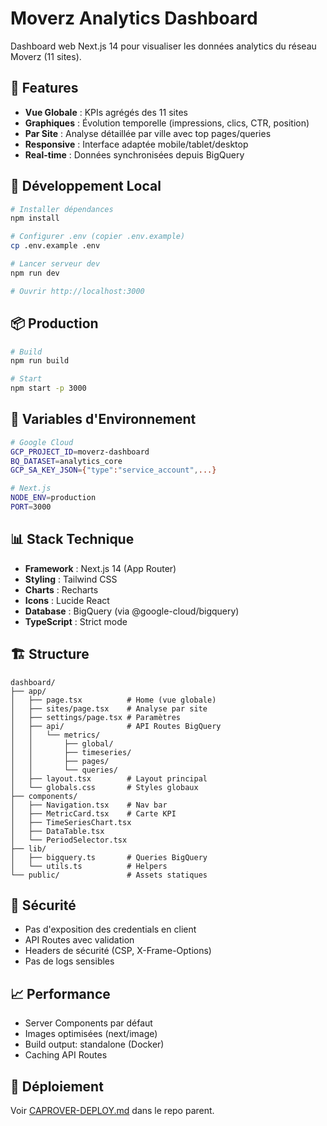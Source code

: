 # Moverz Analytics Dashboard

Dashboard web Next.js 14 pour visualiser les données analytics du réseau Moverz (11 sites).

## 🎯 Features

- **Vue Globale** : KPIs agrégés des 11 sites
- **Graphiques** : Évolution temporelle (impressions, clics, CTR, position)
- **Par Site** : Analyse détaillée par ville avec top pages/queries
- **Responsive** : Interface adaptée mobile/tablet/desktop
- **Real-time** : Données synchronisées depuis BigQuery

## 🚀 Développement Local

```bash
# Installer dépendances
npm install

# Configurer .env (copier .env.example)
cp .env.example .env

# Lancer serveur dev
npm run dev

# Ouvrir http://localhost:3000
```

## 📦 Production

```bash
# Build
npm run build

# Start
npm start -p 3000
```

## 🔧 Variables d'Environnement

```bash
# Google Cloud
GCP_PROJECT_ID=moverz-dashboard
BQ_DATASET=analytics_core
GCP_SA_KEY_JSON={"type":"service_account",...}

# Next.js
NODE_ENV=production
PORT=3000
```

## 📊 Stack Technique

- **Framework** : Next.js 14 (App Router)
- **Styling** : Tailwind CSS
- **Charts** : Recharts
- **Icons** : Lucide React
- **Database** : BigQuery (via @google-cloud/bigquery)
- **TypeScript** : Strict mode

## 🏗️ Structure

```
dashboard/
├── app/
│   ├── page.tsx          # Home (vue globale)
│   ├── sites/page.tsx    # Analyse par site
│   ├── settings/page.tsx # Paramètres
│   ├── api/              # API Routes BigQuery
│   │   └── metrics/
│   │       ├── global/
│   │       ├── timeseries/
│   │       ├── pages/
│   │       └── queries/
│   ├── layout.tsx        # Layout principal
│   └── globals.css       # Styles globaux
├── components/
│   ├── Navigation.tsx    # Nav bar
│   ├── MetricCard.tsx    # Carte KPI
│   ├── TimeSeriesChart.tsx
│   ├── DataTable.tsx
│   └── PeriodSelector.tsx
├── lib/
│   ├── bigquery.ts       # Queries BigQuery
│   └── utils.ts          # Helpers
└── public/               # Assets statiques
```

## 🔐 Sécurité

- Pas d'exposition des credentials en client
- API Routes avec validation
- Headers de sécurité (CSP, X-Frame-Options)
- Pas de logs sensibles

## 📈 Performance

- Server Components par défaut
- Images optimisées (next/image)
- Build output: standalone (Docker)
- Caching API Routes

## 🚢 Déploiement

Voir [CAPROVER-DEPLOY.md](../CAPROVER-DEPLOY.md) dans le repo parent.

